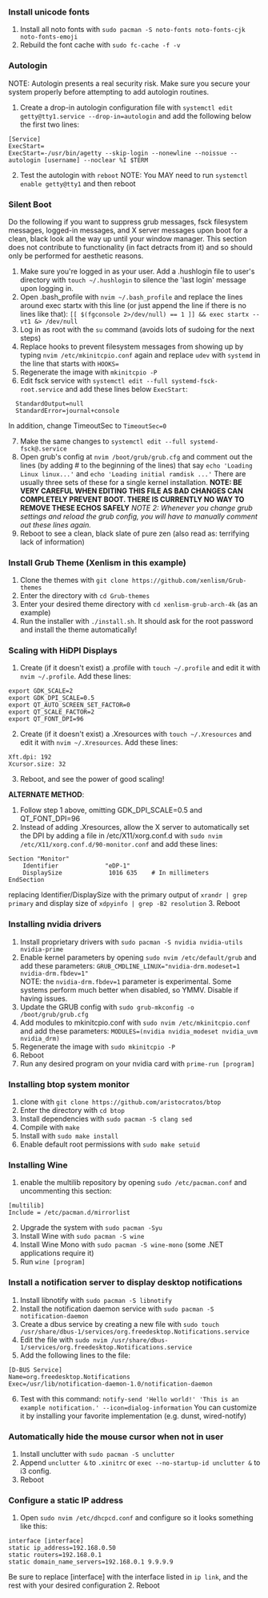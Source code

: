 ### Install unicode fonts
1. Install all noto fonts with `sudo pacman -S noto-fonts noto-fonts-cjk noto-fonts-emoji`
2. Rebuild the font cache with `sudo fc-cache -f -v`
### Autologin
NOTE: Autologin presents a real security risk. Make sure you secure your system properly before attempting to add autologin routines.
1. Create a drop-in autologin configuration file with `systemctl edit getty@tty1.service --drop-in=autologin` and add the following below the first two lines: 
```
[Service]
ExecStart=
ExecStart=-/usr/bin/agetty --skip-login --nonewline --noissue --autologin [username] --noclear %I $TERM
```
2. Test the autologin with `reboot`
NOTE: You MAY need to run `systemctl enable getty@tty1` and then reboot
### Silent Boot
Do the following if you want to suppress grub messages, fsck filesystem messages, logged-in messages, and X server messages upon boot for a clean, black look all the way up until your window manager. This section does not contribute to functionality (in fact detracts from it) and so should only be performed for aesthetic reasons.
1. Make sure you're logged in as your user. Add a .hushlogin file to user's directory with `touch ~/.hushlogin` to silence the 'last login' message upon logging in.
2. Open .bash_profile with `nvim ~/.bash_profile` and replace the lines around exec startx with this line (or just append the line if there is no lines like that):
   `[[ $(fgconsole 2>/dev/null) == 1 ]] && exec startx -- vt1 &> /dev/null`
3. Log in as root with the `su` command (avoids lots of sudoing for the next steps)
4. Replace hooks to prevent filesystem messages from showing up by typing `nvim /etc/mkinitcpio.conf` again and replace `udev` with `systemd` in the line that starts with `HOOKS=`
5. Regenerate the image with `mkinitcpio -P`
6. Edit fsck service with `systemctl edit --full systemd-fsck-root.service` and add these lines below `ExecStart`:
```
  StandardOutput=null
  StandardError=journal+console
```
In addition, change TimeoutSec to `TimeoutSec=0`

7. Make the same changes to `systemctl edit --full systemd-fsck@.service` 
8. Open grub's config at `nvim /boot/grub/grub.cfg` and comment out the lines (by adding # to the beginning of the lines) that say `echo 'Loading Linux linux...'` and `echo 'Loading initial ramdisk ...'` There are usually three sets of these for a single kernel installation.
     **NOTE: BE VERY CAREFUL WHEN EDITING THIS FILE AS BAD CHANGES CAN COMPLETELY PREVENT BOOT. THERE IS CURRENTLY NO WAY TO REMOVE THESE ECHOS SAFELY**
	 *NOTE 2: Whenever you change grub settings and reload the grub config, you will have to manually comment out these lines again.*
9. Reboot to see a clean, black slate of pure zen (also read as: terrifying lack of information)
### Install Grub Theme (Xenlism in this example)
1. Clone the themes with `git clone https://github.com/xenlism/Grub-themes`
2. Enter the directory with `cd Grub-themes`
3. Enter your desired theme directory with `cd xenlism-grub-arch-4k` (as an example)
4. Run the installer with `./install.sh`. It should ask for the root password and install the theme automatically!
### Scaling with HiDPI Displays
1. Create (if it doesn't exist) a .profile with `touch ~/.profile` and edit it with `nvim ~/.profile`. Add these lines:
```
export GDK_SCALE=2
export GDK_DPI_SCALE=0.5
export QT_AUTO_SCREEN_SET_FACTOR=0
export QT_SCALE_FACTOR=2
export QT_FONT_DPI=96
```
2. Create (if it doesn't exist) a .Xresources with `touch ~/.Xresources` and edit it with `nvim ~/.Xresources`. Add these lines:
```
Xft.dpi: 192
Xcursor.size: 32
```
3. Reboot, and see the power of good scaling!

**ALTERNATE METHOD**:
1. Follow step 1 above, omitting GDK_DPI_SCALE=0.5 and QT_FONT_DPI=96
2. Instead of adding .Xresources, allow the X server to automatically set the DPI by adding a file in /etc/X11/xorg.conf.d with
`sudo nvim /etc/X11/xorg.conf.d/90-monitor.conf` and add these lines:
```
Section "Monitor"
    Identifier             "eDP-1"
    DisplaySize             1016 635    # In millimeters
EndSection
```
replacing Identifier/DisplaySize with the primary output of `xrandr | grep primary` and display size of `xdpyinfo | grep -B2 resolution`
3. Reboot
### Installing nvidia drivers
1. Install proprietary drivers with `sudo pacman -S nvidia nvidia-utils nvidia-prime`
2. Enable kernel parameters by opening `sudo nvim /etc/default/grub` and add these parameters: `GRUB_CMDLINE_LINUX="nvidia-drm.modeset=1 nvidia-drm.fbdev=1"`  
NOTE: the `nvidia-drm.fbdev=1` parameter is experimental. Some systems perform much better when disabled, so YMMV. Disable if having issues.
3. Update the GRUB config with `sudo grub-mkconfig -o /boot/grub/grub.cfg`
4. Add modules to mkinitcpio.conf with `sudo nvim /etc/mkinitcpio.conf` and add these parameters: `MODULES=(nvidia nvidia_modeset nvidia_uvm nvidia_drm)`
5. Regenerate the image with `sudo mkinitcpio -P`
6. Reboot
7. Run any desired program on your nvidia card with `prime-run [program]`
### Installing btop system monitor
1. clone with `git clone https://github.com/aristocratos/btop`
2. Enter the directory with `cd btop`
3. Install dependencies with `sudo pacman -S clang sed`
4. Compile with `make`
5. Install with `sudo make install`
6. Enable default root permissions with `sudo make setuid`
### Installing Wine
1. enable the multilib repository by opening `sudo /etc/pacman.conf` and uncommenting this section:
```
[multilib]
Include = /etc/pacman.d/mirrorlist
```
2. Upgrade the system with `sudo pacman -Syu`
3. Install Wine with `sudo pacman -S wine`
4. Install Wine Mono with `sudo pacman -S wine-mono` (some .NET applications require it)
5. Run `wine [program]`
### Install a notification server to display desktop notifications
1. Install libnotify with `sudo pacman -S libnotify`
2. Install the notification daemon service with `sudo pacman -S notification-daemon`
3. Create a dbus service by creating a new file with `sudo touch /usr/share/dbus-1/services/org.freedesktop.Notifications.service`
4. Edit the file with `sudo nvim /usr/share/dbus-1/services/org.freedesktop.Notifications.service`
5. Add the following lines to the file:
```
[D-BUS Service]
Name=org.freedesktop.Notifications
Exec=/usr/lib/notification-daemon-1.0/notification-daemon
```
6. Test with this command: `notify-send 'Hello world!' 'This is an example notification.' --icon=dialog-information`
You can customize it by installing your favorite implementation (e.g. dunst, wired-notify)
### Automatically hide the mouse cursor when not in user
1. Install unclutter with `sudo pacman -S unclutter`
2. Append `unclutter &` to `.xinitrc` or `exec --no-startup-id unclutter &` to i3 config.
3. Reboot
### Configure a static IP address
1. Open `sudo nvim /etc/dhcpcd.conf` and configure so it looks something like this:
```
interface [interface]
static ip_address=192.168.0.50
static routers=192.168.0.1
static domain_name_servers=192.168.0.1 9.9.9.9
```
Be sure to replace [interface] with the interface listed in `ip link`, and the rest with your desired configuration
2. Reboot
